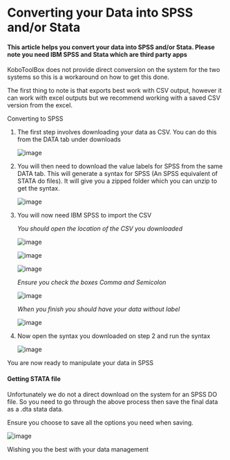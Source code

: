 # Converting your Data into SPSS and/or Stata

#### This article helps you convert your data into SPSS and/or Stata. Please note you need IBM SPSS and Stata which are third party apps

KoboToolBox does not provide direct conversion on the system for the two systems so this is a workaround on how to get this done.

The first thing to note is that exports best work with CSV output, however it can work with excel outputs but we recommend working with a saved CSV version from the excel.

Converting to SPSS

1. The first step involves downloading your data as CSV. You can do this from the DATA tab under downloads

    ![image](/images/converting_to_spss_and_stata/data_csv.jpg)

2. You will then need to download the value labels for SPSS from the same DATA tab. This will generate a syntax for SPSS (An SPSS equivalent of STATA do files). It will give you a zipped folder which you can unzip to get the syntax.

    ![image](/images/converting_to_spss_and_stata/zipped_folder.jpg)

3. You will now need IBM SPSS to import the CSV

    *You should open the location of the CSV you downloaded*

    ![image](/images/converting_to_spss_and_stata/location_csv.jpg)

    ![image](/images/converting_to_spss_and_stata/delimited_csv.jpg)

    ![image](/images/converting_to_spss_and_stata/all_cases.jpg)

    *Ensure you check the boxes Comma and Semicolon*

    ![image](/images/converting_to_spss_and_stata/comma_semicolon.jpg)

    *When you finish you should have your data without label*

    ![image](/images/converting_to_spss_and_stata/without_label.jpg)

4. Now open the syntax you downloaded on step 2 and run the syntax

    ![image](/images/converting_to_spss_and_stata/run_syntax.jpg)

You are now ready to manipulate your data in SPSS

#### Getting STATA file 

Unfortunately we do not a direct download on the system for an SPSS DO file. So you need to go through the above process then save the final data as a .dta stata data. 

Ensure you choose to save all the options you need when saving.

![image](/images/converting_to_spss_and_stata/dta_data.jpg)

Wishing you the best with your data management
